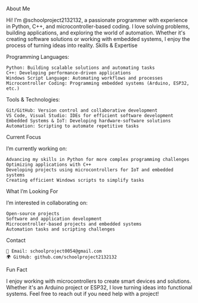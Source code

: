 About Me

Hi! I’m @schoolproject2132132, a passionate programmer with experience in Python, C++, and microcontroller-based coding. I love solving problems, building applications, and exploring the world of automation. Whether it's creating software solutions or working with embedded systems, I enjoy the process of turning ideas into reality.
Skills & Expertise

Programming Languages:

    Python: Building scalable solutions and automating tasks
    C++: Developing performance-driven applications
    Windows Script Language: Automating workflows and processes
    Microcontroller Coding: Programming embedded systems (Arduino, ESP32, etc.)

Tools & Technologies:

    Git/GitHub: Version control and collaborative development
    VS Code, Visual Studio: IDEs for efficient software development
    Embedded Systems & IoT: Developing hardware-software solutions
    Automation: Scripting to automate repetitive tasks

Current Focus

I’m currently working on:

    Advancing my skills in Python for more complex programming challenges
    Optimizing applications with C++
    Developing projects using microcontrollers for IoT and embedded systems
    Creating efficient Windows scripts to simplify tasks

What I’m Looking For

I’m interested in collaborating on:

    Open-source projects
    Software and application development
    Microcontroller-based projects and embedded systems
    Automation tasks and scripting challenges

Contact

    📧 Email: schoolproject0054@gmail.com
    🌍 GitHub: github.com/schoolproject2132132

Fun Fact

I enjoy working with microcontrollers to create smart devices and solutions. Whether it's an Arduino project or ESP32, I love turning ideas into functional systems. Feel free to reach out if you need help with a project!
